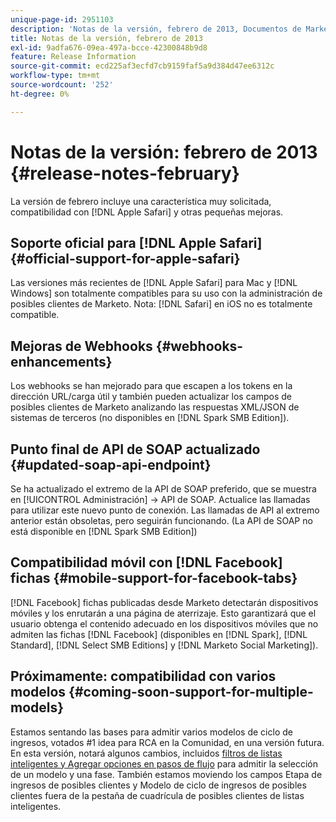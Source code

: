 ```yaml
---
unique-page-id: 2951103
description: 'Notas de la versión, febrero de 2013, Documentos de Marketo: documentación del producto'
title: Notas de la versión, febrero de 2013
exl-id: 9adfa676-09ea-497a-bcce-42300848b9d8
feature: Release Information
source-git-commit: ecd225af3ecfd7cb9159faf5a9d384d47ee6312c
workflow-type: tm+mt
source-wordcount: '252'
ht-degree: 0%

---
```


# Notas de la versión: febrero de 2013 {#release-notes-february}

La versión de febrero incluye una característica muy solicitada, compatibilidad con [!DNL Apple Safari] y otras pequeñas mejoras.

## Soporte oficial para [!DNL Apple Safari] {#official-support-for-apple-safari}

Las versiones más recientes de [!DNL Apple Safari] para Mac y [!DNL Windows] son totalmente compatibles para su uso con la administración de posibles clientes de Marketo. Nota: [!DNL Safari] en iOS no es totalmente compatible.

## Mejoras de Webhooks {#webhooks-enhancements}

Los webhooks se han mejorado para que escapen a los tokens en la dirección URL/carga útil y también pueden actualizar los campos de posibles clientes de Marketo analizando las respuestas XML/JSON de sistemas de terceros (no disponibles en [!DNL Spark SMB Edition]).

## Punto final de API de SOAP actualizado {#updated-soap-api-endpoint}

Se ha actualizado el extremo de la API de SOAP preferido, que se muestra en [!UICONTROL Administración] -> API de SOAP. Actualice las llamadas para utilizar este nuevo punto de conexión. Las llamadas de API al extremo anterior están obsoletas, pero seguirán funcionando. (La API de SOAP no está disponible en [!DNL Spark SMB Edition])

## Compatibilidad móvil con [!DNL Facebook] fichas {#mobile-support-for-facebook-tabs}

[!DNL Facebook] fichas publicadas desde Marketo detectarán dispositivos móviles y los enrutarán a una página de aterrizaje. Esto garantizará que el usuario obtenga el contenido adecuado en los dispositivos móviles que no admiten las fichas [!DNL Facebook] (disponibles en [!DNL Spark], [!DNL Standard], [!DNL Select SMB Editions] y [!DNL Marketo Social Marketing]).

## Próximamente: compatibilidad con varios modelos {#coming-soon-support-for-multiple-models}

Estamos sentando las bases para admitir varios modelos de ciclo de ingresos, votados #1 idea para RCA en la Comunidad, en una versión futura. En esta versión, notará algunos cambios, incluidos [filtros de listas inteligentes y Agregar opciones en pasos de flujo](/help/marketo/product-docs/reporting/revenue-cycle-analytics/revenue-cycle-models/find-all-leads-in-a-revenue-cycle-model.md) para admitir la selección de un modelo y una fase. También estamos moviendo los campos Etapa de ingresos de posibles clientes y Modelo de ciclo de ingresos de posibles clientes fuera de la pestaña de cuadrícula de posibles clientes de listas inteligentes.
